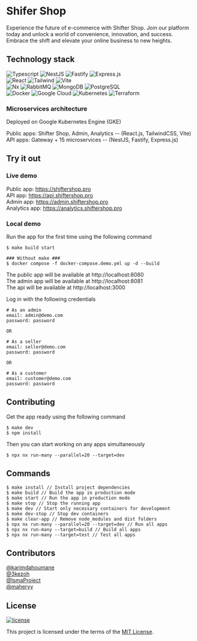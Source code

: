# Shifer Shop
Experience the future of e-commerce with Shifter Shop. Join our platform today and unlock a world of convenience, innovation, and success. 
Embrace the shift and elevate your online business to new heights.

## Technology stack
![Typescript](https://img.shields.io/badge/TypeScript-007ACC?style=for-the-badge&logo=typescript&logoColor=white)
![NestJS](https://img.shields.io/badge/nestjs-%23E0234E.svg?style=for-the-badge&logo=nestjs&logoColor=white)
![Fastify](https://img.shields.io/badge/fastify-%23000000.svg?style=for-the-badge&logo=fastify&logoColor=white)
![Express.js](https://img.shields.io/badge/Express.js-404D59?style=for-the-badge)  
![React](https://img.shields.io/badge/react-%2320232a.svg?style=for-the-badge&logo=react&logoColor=%2361DAFB)
![Tailwind](https://img.shields.io/badge/Tailwind_CSS-38B2AC?style=for-the-badge&logo=tailwind-css&logoColor=white)
![Vite](https://img.shields.io/badge/vite-%23646CFF.svg?style=for-the-badge&logo=vite&logoColor=white)  
![Nx](https://img.shields.io/badge/nx-143055?style=for-the-badge&logo=nx&logoColor=white)
![RabbitMQ](https://img.shields.io/badge/Rabbitmq-FF6600?style=for-the-badge&logo=rabbitmq&logoColor=white)
![MongoDB](https://img.shields.io/badge/MongoDB-%234ea94b.svg?style=for-the-badge&logo=mongodb&logoColor=white)
![PostgreSQL](https://img.shields.io/badge/PostgreSQL-316192?style=for-the-badge&logo=postgresql&logoColor=white)  
![Docker](https://img.shields.io/badge/docker-%230db7ed.svg?style=for-the-badge&logo=docker&logoColor=white)
![Google Cloud](https://img.shields.io/badge/GoogleCloud-%234285F4.svg?style=for-the-badge&logo=google-cloud&logoColor=white)
![Kubernetes](https://img.shields.io/badge/kubernetes-%23326ce5.svg?style=for-the-badge&logo=kubernetes&logoColor=white)
![Terraform](https://img.shields.io/badge/terraform-%235835CC.svg?style=for-the-badge&logo=terraform&logoColor=white)

### Microservices architecture
Deployed on Google Kubernetes Engine (GKE)  

Public apps: Shifter Shop, Admin, Analytics -- (React.js, TailwindCSS, Vite)  
API apps: Gateway + 15 microservices -- (NestJS, Fastify, Express.js) 


## Try it out

### Live demo

Public app: https://shiftershop.pro  
API app: https://api.shiftershop.pro  
Admin app: https://admin.shiftershop.pro  
Analytics app: https://analytics.shiftershop.pro  

### Local demo

Run the app for the first time using the following command

```
$ make build start

### Without make ###
$ docker compose -f docker-compose.demo.yml up -d --build
```

The public app will be available at http://localhost:8080  
The admin app will be available at http://localhost:8081  
The api will be available at http://localhost:3000  

Log in with the following credentials

```
# As an admin
email: admin@demo.com
password: password

OR

# As a seller
email: seller@demo.com
password: password

OR

# As a customer
email: customer@demo.com
password: password
```

## Contributing

Get the app ready using the following command

```
$ make dev
$ npm install
```

Then you can start working on any apps simultaneously

```
$ npx nx run-many --parallel=20 --target=dev
```

## Commands

```
$ make install // Install project dependencies
$ make build // Build the app in production mode
$ make start // Run the app in production mode
$ make stop // Stop the running app
$ make dev // Start only necessary containers for development
$ make dev-stop // Stop dev containers
$ make clear-app // Remove node_modules and dist folders
$ npx nx run-many --parallel=20 --target=dev // Run all apps
$ npx nx run-many --target=build // Build all apps
$ npx nx run-many --target=test // Test all apps
```

## Contributors

[@karimdahoumane](https://github.com/karimdahoumane)  
[@3kezoh](https://github.com/3kezoh)  
[@IsmaProject](https://github.com/IsmaProject)  
[@maheryy](https://github.com/maheryy)  

## License

[![license](https://img.shields.io/badge/license-MIT-green.svg)](https://github.com/3kezoh/blackjack/blob/master/LICENSE)

This project is licensed under the terms of the [MIT License](https://choosealicense.com/licenses/mit/).
